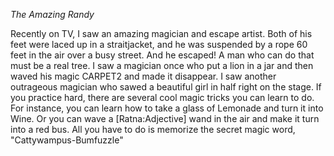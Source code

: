 *The Amazing Randy*

Recently on TV, I saw an amazing magician and escape artist. Both of
his feet were laced up in a straitjacket, and he was
suspended by a rope 60 feet in the air over a busy
street. And he escaped! A man who can do that must be a real
tree. I saw a magician once who put a lion
in a jar and then waved his magic CARPET2 and
made it disappear. I saw another outrageous magician who sawed
a beautiful girl in half right on the stage. If you practice hard,
there are several cool magic tricks you can learn to do. For
instance, you can learn how to take a glass of Lemonade and
turn it into Wine. Or you can wave a [Ratna:Adjective] 
wand in the air and make it turn into a red bus. All you have
to do is memorize the secret magic word, "Cattywampus-Bumfuzzle"
